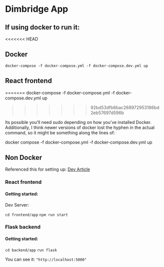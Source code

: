 # Dimbridge App

## If using docker to run it:

<<<<<<< HEAD

## Docker

`docker-compose -f docker-compose.yml -f docker-compose.dev.yml up`

## React frontend
=======
docker-compose -f docker-compose.yml -f docker-compose.dev.yml up
>>>>>>> 92bd53dfb6bac268972953186bd2eb57697d596b

Its possible you'll need sudo depending on how you've installed Docker. Additionally, I think newer versions of docker lost the hyphen in the actual command, so it might be something along the lines of:

docker compose -f docker-compose.yml -f docker-compose.dev.yml up

## Non Docker

Referenced this for setting up: [Dev Article](https://dev.to/nagatodev/how-to-connect-flask-to-reactjs-1k8i)

### React frontend

#### Getting started:

Dev Server:

`cd frontend/app`
`npm run start`

### Flask backend

#### Getting started:
`cd backend/app`
`run flask`

You can see it:
`"http://localhost:5000"`




